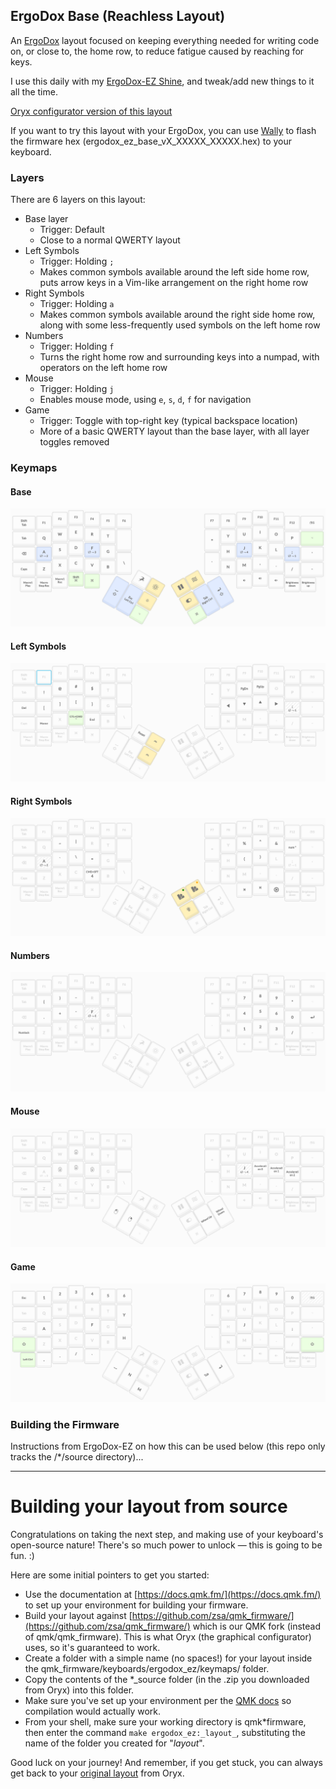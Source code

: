 ## ErgoDox Base (Reachless Layout)

An [ErgoDox](https://www.ergodox.io/) layout focused on keeping everything needed for writing code on, or close to, the home row, to reduce fatigue caused by reaching for keys.

I use this daily with my [ErgoDox-EZ Shine](https://ergodox-ez.com/), and tweak/add new things to it all the time.

[Oryx configurator version of this layout](https://configure.ergodox-ez.com/ergodox-ez/layouts/nmyxJ/latest/0)

If you want to try this layout with your ErgoDox, you can use [Wally](https://ergodox-ez.com/pages/wally) to flash the firmware hex (ergodox_ez_base_vX_XXXXX_XXXXX.hex) to your keyboard.

### Layers

There are 6 layers on this layout:
- Base layer
  - Trigger: Default
  - Close to a normal QWERTY layout
- Left Symbols
  - Trigger: Holding `;`
  - Makes common symbols available around the left side home row, puts arrow keys in a Vim-like arrangement on the right home row
- Right Symbols
  - Trigger: Holding `a`
  - Makes common symbols available around the right side home row, along with some less-frequently used symbols on the left home row
- Numbers
  - Trigger: Holding `f`
  - Turns the right home row and surrounding keys into a numpad, with operators on the left home row
- Mouse
  - Trigger: Holding `j`
  - Enables mouse mode, using `e`, `s`, `d`, `f` for navigation
- Game
  - Trigger: Toggle with top-right key (typical backspace location)
  - More of a basic QWERTY layout than the base layer, with all layer toggles removed


### Keymaps

#### Base

![Base Layout](./docs/keymap-base.png)


#### Left Symbols

![Left Symbols Layout](./docs/keymap-ls.png)


#### Right Symbols

![Right Symbols Layout](./docs/keymap-rs.png)


#### Numbers

![Numbers Layout](./docs/keymap-num.png)


#### Mouse

![Mouse Layout](./docs/keymap-mouse.png)

#### Game

![Game Layout](./docs/keymap-game.png)


### Building the Firmware

Instructions from ErgoDox-EZ on how this can be used below (this repo only tracks the /*/source directory)...

---

# Building your layout from source

Congratulations on taking the next step, and making use of your keyboard's open-source nature! There's so much power to unlock — this is going to be fun. :)

Here are some initial pointers to get you started:

- Use the documentation at [https://docs.qmk.fm/](https://docs.qmk.fm/) to set up your environment for building your firmware.
- Build your layout against [https://github.com/zsa/qmk_firmware/](https://github.com/zsa/qmk_firmware/) which is our QMK fork (instead of qmk/qmk_firmware). This is what Oryx (the graphical configurator) uses, so it's guaranteed to work.
- Create a folder with a simple name (no spaces!) for your layout inside the qmk_firmware/keyboards/ergodox_ez/keymaps/ folder.
- Copy the contents of the \*\_source folder (in the .zip you downloaded from Oryx) into this folder.
- Make sure you've set up your environment per the [QMK docs](https://docs.qmk.fm/#/newbs_getting_started?id=set-up-your-environment) so compilation would actually work.
- From your shell, make sure your working directory is qmk*firmware, then enter the command `make ergodox_ez:_layout_`, substituting the name of the folder you created for "_layout_".

Good luck on your journey! And remember, if you get stuck, you can always get back to your [original layout](https://configure.ergodox-ez.com/ergodox-ez/layouts/nmyxJ/0KGR4/0) from Oryx.
